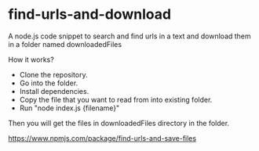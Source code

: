 # find-urls-and-download
A node.js code snippet to search and find urls in a text and download them in a folder named downloadedFiles

How it works?

- Clone the repository.
- Go into the folder.
- Install dependencies.
- Copy the file that you want to read from into existing folder.
- Run "node index.js {filename}"

Then you will get the files in downloadedFiles directory in the folder.

https://www.npmjs.com/package/find-urls-and-save-files
